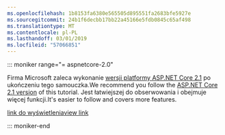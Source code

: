```yaml
---
ms.openlocfilehash: 1b8153fa6380e565505d895551fa2683bfe5927e
ms.sourcegitcommit: 24b1f6decbb17bb22a45166e5fdb0845c65af498
ms.translationtype: MT
ms.contentlocale: pl-PL
ms.lasthandoff: 03/01/2019
ms.locfileid: "57066851"
---
```

::: moniker range="= aspnetcore-2.0"

<span data-ttu-id="521e6-101">Firma Microsoft zaleca wykonanie [wersji platformy ASP.NET Core 2.1](xref:razor-pages-start?view=aspnetcore-2.1) po ukończeniu tego samouczka.</span><span class="sxs-lookup"><span data-stu-id="521e6-101">We recommend you follow the [ASP.NET Core 2.1 version](xref:razor-pages-start?view=aspnetcore-2.1) of this tutorial.</span></span> <span data-ttu-id="521e6-102">Jest łatwiejszej do obserwowania i obejmuje więcej funkcji.</span><span class="sxs-lookup"><span data-stu-id="521e6-102">It's easier to follow and covers more features.</span></span>

 [<span data-ttu-id="521e6-103">link do wyświetlenia</span><span class="sxs-lookup"><span data-stu-id="521e6-103">view link</span></span>](?view=aspnetcore-2.1)

::: moniker-end

